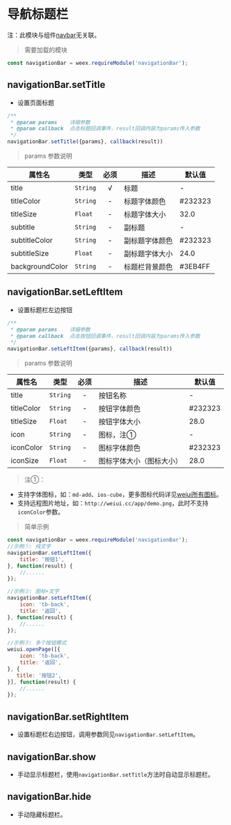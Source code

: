 # 导航标题栏

注：此模块与组件[navbar](../component/navbar.html)无关联。

> 需要加载的模块

```js
const navigationBar = weex.requireModule('navigationBar');
```

## navigationBar.setTitle

* 设置页面标题

```js
/**
 * @param params    详细参数
 * @param callback  点击标题回调事件，result回调内容为params传入参数
 */
navigationBar.setTitle({params}, callback(result))
```

> params 参数说明

| 属性名 | 类型 | 必须 | 描述 | 默认值 |
| --- | --- | :-: | --- | --- |
| title | `String` | √ | 标题 | - |
| titleColor | `String` | - | 标题字体颜色 | #232323 |
| titleSize | `Float` | - | 标题字体大小 | 32.0 |
| subtitle | `String` | - | 副标题 | - |
| subtitleColor | `String` | - | 副标题字体颜色 | #232323 |
| subtitleSize | `Float` | - | 副标题字体大小 | 24.0 |
| backgroundColor | `String` | - | 标题栏背景颜色 | #3EB4FF |


## navigationBar.setLeftItem

* 设置标题栏左边按钮

```js
/**
 * @param params    详细参数
 * @param callback  点击按钮回调事件，result回调内容为params传入参数
 */
navigationBar.setLeftItem({params}, callback(result))
```

> params 参数说明

| 属性名 | 类型 | 必须 | 描述 | 默认值 |
| --- | --- | :-: | --- | --- |
| title | `String` | - | 按钮名称 | - |
| titleColor | `String` | - | 按钮字体颜色 | #232323 |
| titleSize | `Float` | - | 按钮字体大小 | 28.0 |
| icon | `String` | - | 图标，注① | - |
| iconColor | `String` | - | 图标字体颜色 | #232323 |
| iconSize | `Float` | - | 图标字体大小（图标大小） | 28.0 |

> 注①：

- 支持字体图标，如：`md-add`、`ios-cube`，更多图标代码详见<a href="./assets/icon/index.html" target="_blank">weiui所有图标</a>。
- 支持远程图片地址，如：`http://weiui.cc/app/demo.png`，此时不支持`iconColor`参数。

> 简单示例

```js
const navigationBar = weex.requireModule('navigationBar');
//示例①: 纯文字
navigationBar.setLeftItem({
    title: '按钮1',
}, function(result) {
    //......
});

//示例②: 图标+文字
navigationBar.setLeftItem({
    icon: 'tb-back',
    title: '返回',
}, function(result) {
    //......
});

//示例③: 多个按钮模式
weiui.openPage([{
    icon: 'tb-back',
    title: '返回',
}, {
   title: '按钮2',
}], function(result) {
    //......
});
```

## navigationBar.setRightItem

* 设置标题栏右边按钮，调用参数同见`navigationBar.setLeftItem`。

## navigationBar.show

* 手动显示标题栏，使用`navigationBar.setTitle`方法时自动显示标题栏。

## navigationBar.hide

* 手动隐藏标题栏。

